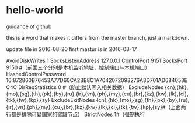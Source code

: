 # hello-world
guidance of github

this is a word that makes it differs from the master branch, just a markdown.

update file in 2016-08-20
first mastur is in 2016-08-17

AvoidDiskWrites 1
SocksListenAddress 127.0.0.1
ControlPort 9151
SocksPort 9150 #（前面三个分别是本机监听地址，控制端口与本机端口）
HashedControlPassword 16:872860B76453A77D60CA2BB8C1A7042072093276A3D701AD684053EC4C
DirReqStatistics 0 #（防止默认写入相关数据）
ExcludeNodes {cn},{hk},{mo},{sg},{th},{pk},{by},{ru},{ir},{vn},{ph},{my},{cu},{br},{kz},{kw},{lk},{ci},{tk},{tw},{kp},{sy}
ExcludeExitNodes {cn},{hk},{mo},{sg},{th},{pk},{by},{ru},{ir},{vn},{ph},{my},{cu},{br},{kz},{kw},{lk},{ci},{tk},{tw},{kp},{sy}#（上面两行都是排除可疑国家的蜜罐节点）
StrictNodes 1#（强制执行
